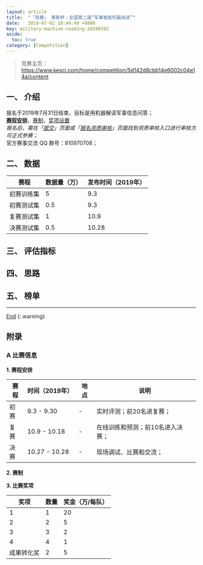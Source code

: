 ```yaml
---
layout: article
title:  "「竞赛」 莱斯杯：全国第二届“军事智能机器阅读”"
date:   2019-07-02 18:44:40 +0800
key: military-machine-reading-20190702
aside:
  toc: true
category: [Competition]
---
```

<span id='head'></span>
>竞赛主页：<https://www.kesci.com/home/competition/5d142d8cbb14e6002c04e14a/content>   

<!--more-->

## 一、 介绍
报名于2019年7月31日结束，目标是用机器解读军事信息问答；      
[**赛程安排**](#schedule)，[赛制](#rule)，[奖项设置](#awards)     
*报名后，需在「[提交](https://www.kesci.com/home/competition/5d142d8cbb14e6002c04e14a/submit)」页面或「[报名资质审核](https://www.kesci.com/home/competition/5d142d8cbb14e6002c04e14a/content/3)」页面找到资质审核入口进行审核方可正式参赛；*    
官方赛事交流 QQ 群号：810970708；    

## 二、 数据

| 赛程 | 数据量（万） | 发布时间（2019年） |  
| --- | --- | --- |
| 初赛训练集 | 5 | 9.3 |
| 初赛测试集 | 0.5 | 9.3 |  
| 复赛测试集 | 1 | 10.9 |   
| 决赛测试集 | 0.5 | 10.28 |  

## 三、 评估指标


## 四、 思路


## 五、 榜单




-------------------  
[End](#head)
{:.warning}  


## 附录
### A 比赛信息  
<span id="schedule">**1. 赛程安排**</span>    

| 赛程 | 时间（2019年） | 地点 | 说明 |  
| --- | --- | --- |  --- |  
| 初赛 | 9.3 - 9.30 | - | 实时评测；前20名进复赛； |  
| 复赛 | 10.9 - 10.18 | - | 在线训练和预测；前10名进入决赛； |   
| 决赛 | 10.27 - 10.28 | - | 现场调试、比赛和交流； |  


<span id="rule">**2. 赛制**</span>  


<span id="awards">**3. 比赛奖项**</span>  

| 奖项 | 数量 | 奖金（万/每队） |
| --- | --- | --- |
| 1 | 1 | 20 |
| 2 | 2 | 5 |
| 3 | 3 | 2 |
| 4 | 4 | 1 |
| 成果转化奖 | 2 | 5 |
